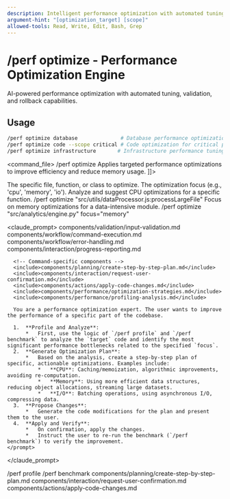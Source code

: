 ```yaml
---
description: Intelligent performance optimization with automated tuning and validation
argument-hint: "[optimization_target] [scope]"
allowed-tools: Read, Write, Edit, Bash, Grep
---
```


# /perf optimize - Performance Optimization Engine

AI-powered performance optimization with automated tuning, validation, and rollback capabilities.

## Usage
```bash
/perf optimize database              # Database performance optimization
/perf optimize code --scope critical # Code optimization for critical paths
/perf optimize infrastructure       # Infrastructure performance tuning
```

<command_file>
  <metadata>
    <name>/perf optimize</name>
    <purpose>Applies targeted performance optimizations to improve efficiency and reduce memory usage.</purpose>
    <usage>
      <![CDATA[
      /perf optimize "[target_file_or_function]" <focus="cpu">
      ]]>
    </usage>
  </metadata>

  <arguments>
    <argument name="target" type="string" required="true">
      <description>The specific file, function, or class to optimize.</description>
    </argument>
    <argument name="focus" type="string" required="false" default="cpu">
      <description>The optimization focus (e.g., 'cpu', 'memory', 'io').</description>
    </argument>
  </arguments>
  
  <examples>
    <example>
      <description>Analyze and suggest CPU optimizations for a specific function.</description>
      <usage>/perf optimize "src/utils/dataProcessor.js:processLargeFile"</usage>
    </example>
    <example>
      <description>Focus on memory optimizations for a data-intensive module.</description>
      <usage>/perf optimize "src/analytics/engine.py" focus="memory"</usage>
    </example>
  </examples>

  <claude_prompt>
    <prompt>
      <!-- Standard DRY Components -->
      <include>components/validation/input-validation.md</include>
      <include>components/workflow/command-execution.md</include>
      <include>components/workflow/error-handling.md</include>
      <include>components/interaction/progress-reporting.md</include>
      
      <!-- Command-specific components -->
      <include>components/planning/create-step-by-step-plan.md</include>
      <include>components/interaction/request-user-confirmation.md</include>
      <include>components/actions/apply-code-changes.md</include>
      <include>components/performance/optimization-strategies.md</include>
      <include>components/performance/profiling-analysis.md</include>
      
      You are a performance optimization expert. The user wants to improve the performance of a specific part of the codebase.

      1.  **Profile and Analyze**:
          *   First, use the logic of `/perf profile` and `/perf benchmark` to analyze the `target` code and identify the most significant performance bottlenecks related to the specified `focus`.
      2.  **Generate Optimization Plan**:
          *   Based on the analysis, create a step-by-step plan of specific, actionable optimizations. Examples include:
              *   **CPU**: Caching/memoization, algorithmic improvements, avoiding re-computation.
              *   **Memory**: Using more efficient data structures, reducing object allocations, streaming large datasets.
              *   **I/O**: Batching operations, using asynchronous I/O, compressing data.
      3.  **Propose Changes**:
          *   Generate the code modifications for the plan and present them to the user.
      4.  **Apply and Verify**:
          *   On confirmation, apply the changes.
          *   Instruct the user to re-run the benchmark (`/perf benchmark`) to verify the improvement.
    </prompt>
  </claude_prompt>

  <dependencies>
    <chain>
      <command>/perf profile</command>
      <command>/perf benchmark</command>
    </chain>
    <includes_components>
      <component>components/planning/create-step-by-step-plan.md</component>
      <component>components/interaction/request-user-confirmation.md</component>
      <component>components/actions/apply-code-changes.md</component>
    </includes_components>
  </dependencies>
</command_file>